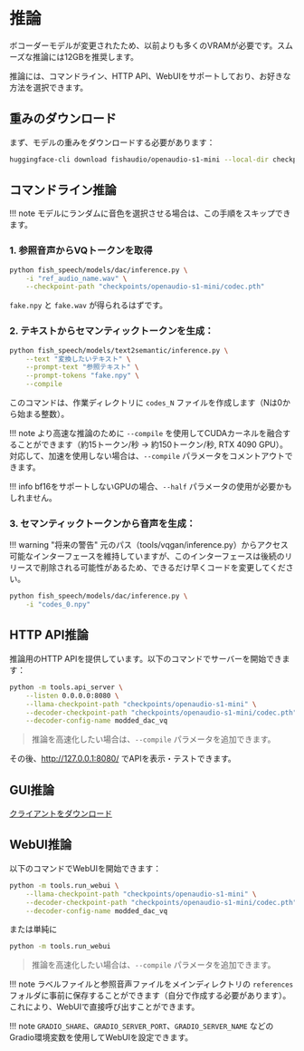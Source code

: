 # 推論

ボコーダーモデルが変更されたため、以前よりも多くのVRAMが必要です。スムーズな推論には12GBを推奨します。

推論には、コマンドライン、HTTP API、WebUIをサポートしており、お好きな方法を選択できます。

## 重みのダウンロード

まず、モデルの重みをダウンロードする必要があります：

```bash
huggingface-cli download fishaudio/openaudio-s1-mini --local-dir checkpoints/openaudio-s1-mini
```

## コマンドライン推論

!!! note
    モデルにランダムに音色を選択させる場合は、この手順をスキップできます。

### 1. 参照音声からVQトークンを取得

```bash
python fish_speech/models/dac/inference.py \
    -i "ref_audio_name.wav" \
    --checkpoint-path "checkpoints/openaudio-s1-mini/codec.pth"
```

`fake.npy` と `fake.wav` が得られるはずです。

### 2. テキストからセマンティックトークンを生成：

```bash
python fish_speech/models/text2semantic/inference.py \
    --text "変換したいテキスト" \
    --prompt-text "参照テキスト" \
    --prompt-tokens "fake.npy" \
    --compile
```

このコマンドは、作業ディレクトリに `codes_N` ファイルを作成します（Nは0から始まる整数）。

!!! note
    より高速な推論のために `--compile` を使用してCUDAカーネルを融合することができます（約15トークン/秒 -> 約150トークン/秒, RTX 4090 GPU）。
    対応して、加速を使用しない場合は、`--compile` パラメータをコメントアウトできます。

!!! info
    bf16をサポートしないGPUの場合、`--half` パラメータの使用が必要かもしれません。

### 3. セマンティックトークンから音声を生成：

!!! warning "将来の警告"
    元のパス（tools/vqgan/inference.py）からアクセス可能なインターフェースを維持していますが、このインターフェースは後続のリリースで削除される可能性があるため、できるだけ早くコードを変更してください。

```bash
python fish_speech/models/dac/inference.py \
    -i "codes_0.npy"
```

## HTTP API推論

推論用のHTTP APIを提供しています。以下のコマンドでサーバーを開始できます：

```bash
python -m tools.api_server \
    --listen 0.0.0.0:8080 \
    --llama-checkpoint-path "checkpoints/openaudio-s1-mini" \
    --decoder-checkpoint-path "checkpoints/openaudio-s1-mini/codec.pth" \
    --decoder-config-name modded_dac_vq
```

> 推論を高速化したい場合は、`--compile` パラメータを追加できます。

その後、http://127.0.0.1:8080/ でAPIを表示・テストできます。

## GUI推論 
[クライアントをダウンロード](https://github.com/AnyaCoder/fish-speech-gui/releases)

## WebUI推論

以下のコマンドでWebUIを開始できます：

```bash
python -m tools.run_webui \
    --llama-checkpoint-path "checkpoints/openaudio-s1-mini" \
    --decoder-checkpoint-path "checkpoints/openaudio-s1-mini/codec.pth" \
    --decoder-config-name modded_dac_vq
```

または単純に

```bash
python -m tools.run_webui
```
> 推論を高速化したい場合は、`--compile` パラメータを追加できます。

!!! note
    ラベルファイルと参照音声ファイルをメインディレクトリの `references` フォルダに事前に保存することができます（自分で作成する必要があります）。これにより、WebUIで直接呼び出すことができます。

!!! note
    `GRADIO_SHARE`、`GRADIO_SERVER_PORT`、`GRADIO_SERVER_NAME` などのGradio環境変数を使用してWebUIを設定できます。
